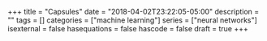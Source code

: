 +++
title = "Capsules"
date = "2018-04-02T23:22:05-05:00"
description = ""
tags = []
categories = ["machine learning"]
series = ["neural networks"]
isexternal = false
hasequations = false
hascode = false
draft = true
+++
